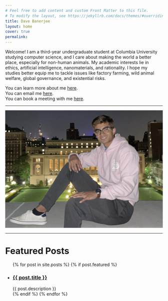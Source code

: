 ```yaml
---
# Feel free to add content and custom Front Matter to this file.
# To modify the layout, see https://jekyllrb.com/docs/themes/#overriding-theme-defaults
title: Dave Banerjee
layout: home
cover: true
permalink: 
---
```


Welcome! I am a third-year undergraduate student at Columbia University studying computer science, and I care about making the world a better place, especially for non-human animals. My academic interests lie in ethics, artificial intelligence, nanomaterials, and rationality. I hope my studies better equip me to tackle issues like factory farming, wild animal welfare, global governance, and existential risks.

You can learn more about me [here](/about).\
You can email me [here](mailto:dave.banerjee1@gmail.com).\
You can book a meeting with me <a href="https://zcal.co/davebanerjee1" target="_blank">here</a>.

---

![Dave hoodie portrait](/assets/low_library_roof_cropped.jpg)

---

<h1>Featured Posts</h1>

<ul>
  {% for post in site.posts %}
    {% if post.featured %}
      <li>
        <h3><a href="{{ post.url }}">{{ post.title }}</a></h3>
        {{ post.description }}
      </li>
    {% endif %}
  {% endfor %}
</ul>